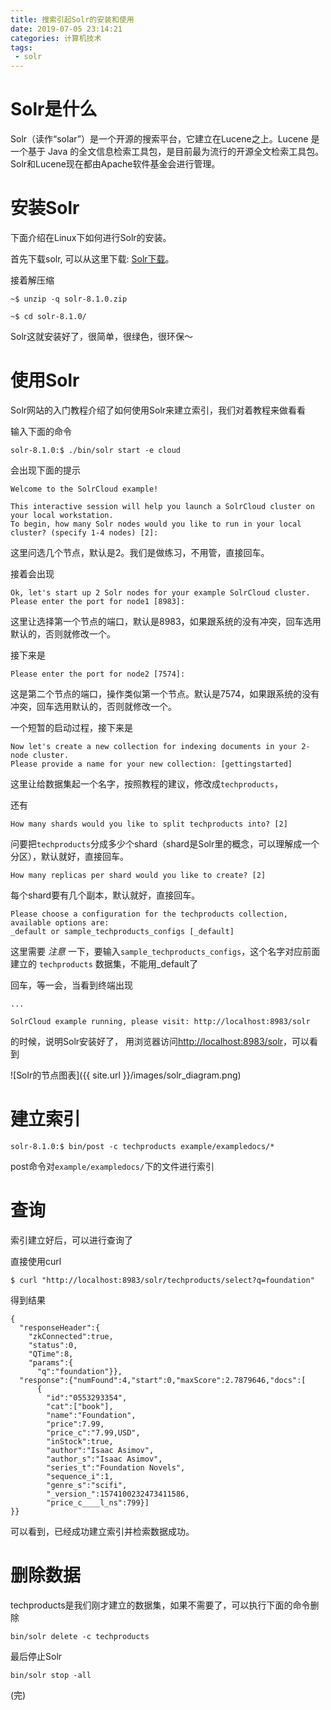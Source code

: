 ```yaml
---
title: 搜索引起Solr的安装和使用
date: 2019-07-05 23:14:21
categories: 计算机技术
tags:
 - solr
---
```


# Solr是什么
Solr（读作“solar”）是一个开源的搜索平台，它建立在Lucene之上。Lucene 是一个基于 Java 的全文信息检索工具包，是目前最为流行的开源全文检索工具包。
Solr和Lucene现在都由Apache软件基金会进行管理。

# 安装Solr
下面介绍在Linux下如何进行Solr的安装。

首先下载solr, 可以从这里下载: [Solr下载][Solr download]。

接着解压缩
```
~$ unzip -q solr-8.1.0.zip

~$ cd solr-8.1.0/
```

Solr这就安装好了，很简单，很绿色，很环保～

# 使用Solr
Solr网站的入门教程介绍了如何使用Solr来建立索引，我们对着教程来做看看

输入下面的命令
```
solr-8.1.0:$ ./bin/solr start -e cloud
```

会出现下面的提示
```
Welcome to the SolrCloud example!

This interactive session will help you launch a SolrCloud cluster on your local workstation.
To begin, how many Solr nodes would you like to run in your local cluster? (specify 1-4 nodes) [2]:
```
这里问选几个节点，默认是2。我们是做练习，不用管，直接回车。

接着会出现
```
Ok, let's start up 2 Solr nodes for your example SolrCloud cluster.
Please enter the port for node1 [8983]:
```
这里让选择第一个节点的端口，默认是8983，如果跟系统的没有冲突，回车选用默认的，否则就修改一个。

接下来是
```
Please enter the port for node2 [7574]:
```
这是第二个节点的端口，操作类似第一个节点。默认是7574，如果跟系统的没有冲突，回车选用默认的，否则就修改一个。

一个短暂的启动过程，接下来是
```
Now let's create a new collection for indexing documents in your 2-node cluster.
Please provide a name for your new collection: [gettingstarted]
```
这里让给数据集起一个名字，按照教程的建议，修改成`techproducts`，

还有
```
How many shards would you like to split techproducts into? [2]
```
问要把`techproducts`分成多少个shard（shard是Solr里的概念，可以理解成一个分区），默认就好，直接回车。

```
How many replicas per shard would you like to create? [2]
```
每个shard要有几个副本，默认就好，直接回车。

```
Please choose a configuration for the techproducts collection, available options are:
_default or sample_techproducts_configs [_default]
```
这里需要 _注意_ 一下，要输入`sample_techproducts_configs`，这个名字对应前面建立的 `techproducts` 数据集，不能用_default了

回车，等一会，当看到终端出现
```
...

SolrCloud example running, please visit: http://localhost:8983/solr
```
的时候，说明Solr安装好了， 用浏览器访问[http://localhost:8983/solr][Solr local]，可以看到

 ![Solr的节点图表]({{ site.url }}/images/solr_diagram.png)

# 建立索引
```
solr-8.1.0:$ bin/post -c techproducts example/exampledocs/*
```
post命令对`example/exampledocs/`下的文件进行索引

# 查询
索引建立好后，可以进行查询了

直接使用curl
```
$ curl "http://localhost:8983/solr/techproducts/select?q=foundation"
```
得到结果
```
{
  "responseHeader":{
    "zkConnected":true,
    "status":0,
    "QTime":8,
    "params":{
      "q":"foundation"}},
  "response":{"numFound":4,"start":0,"maxScore":2.7879646,"docs":[
      {
        "id":"0553293354",
        "cat":["book"],
        "name":"Foundation",
        "price":7.99,
        "price_c":"7.99,USD",
        "inStock":true,
        "author":"Isaac Asimov",
        "author_s":"Isaac Asimov",
        "series_t":"Foundation Novels",
        "sequence_i":1,
        "genre_s":"scifi",
        "_version_":1574100232473411586,
        "price_c____l_ns":799}]
}}
```

可以看到，已经成功建立索引并检索数据成功。

# 删除数据
techproducts是我们刚才建立的数据集，如果不需要了，可以执行下面的命令删除
```
bin/solr delete -c techproducts
```

最后停止Solr
```
bin/solr stop -all
```

(完)

[Solr download]: https://lucene.apache.org/solr/guide/8_1/index.html
[Solr local]: http://localhost:8983/solr